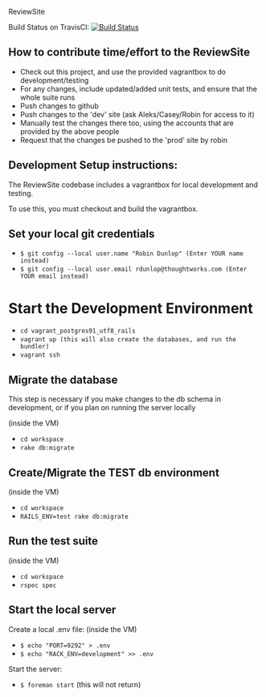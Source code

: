 ReviewSite

Build Status on TravisCI: [![Build
Status](https://travis-ci.org/mopkobot/ReviewSite.png?branch=master)](https://travis-ci.org/mopkobot/ReviewSite)

How to contribute time/effort to the ReviewSite
-----------------------------------------------

* Check out this project, and use the provided vagrantbox to do development/testing
* For any changes, include updated/added unit tests, and ensure that the whole suite runs
* Push changes to github
* Push changes to the 'dev' site (ask Aleks/Casey/Robin for access to it)
* Manually test the changes there too, using the accounts that are provided by the above people
* Request that the changes be pushed to the 'prod' site by robin


Development Setup instructions:
-------------------------------
The ReviewSite codebase includes a vagrantbox for local development and testing.

To use this, you must checkout and build the vagrantbox.

Set your local git credentials
------------------------------

* `$ git config --local user.name "Robin Dunlop" (Enter YOUR name instead)`
* `$ git config --local user.email rdunlop@thoughtworks.com (Enter YOUR email instead)`

Start the Development Environment
=================================

* `cd vagrant_postgres91_utf8_rails`
* `vagrant up (this will also create the databases, and run the bundler)`
* `vagrant ssh`

Migrate the database
--------------------
This step is necessary if you make changes to the db schema in development, or if you plan on running the server locally

(inside the VM)

* `cd workspace`
* `rake db:migrate`

Create/Migrate the TEST db environment
--------------------------------------

(inside the VM)

* `cd workspace`
* `RAILS_ENV=test rake db:migrate`


Run the test suite
------------------

(inside the VM)
* `cd workspace`
* `rspec spec`

Start the local server
----------------------

Create a local .env file:
(inside the VM)

* `$ echo "PORT=9292" > .env`
* `$ echo "RACK_ENV=development" >> .env`

Start the server:

* `$ foreman start` (this will not return)
